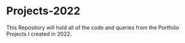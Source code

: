 # Projects-2022
This Repository will hold all of the code and queries from the Portfolio Projects I created in 2022. 
